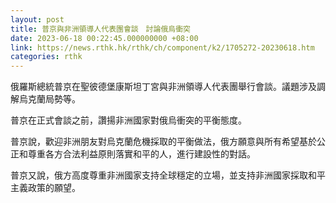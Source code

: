 ```yaml
---
layout: post
title: 普京與非洲領導人代表團會談　討論俄烏衝突
date: 2023-06-18 00:22:45.000000000 +08:00
link: https://news.rthk.hk/rthk/ch/component/k2/1705272-20230618.htm
categories: rthk
---
```


俄羅斯總統普京在聖彼德堡康斯坦丁宮與非洲領導人代表團舉行會談。議題涉及調解烏克蘭局勢等。

普京在正式會談之前，讚揚非洲國家對俄烏衝突的平衡態度。

普京說，歡迎非洲朋友對烏克蘭危機採取的平衡做法，俄方願意與所有希望基於公正和尊重各方合法利益原則落實和平的人，進行建設性的對話。

普京又說，俄方高度尊重非洲國家支持全球穩定的立場，並支持非洲國家採取和平主義政策的願望。

